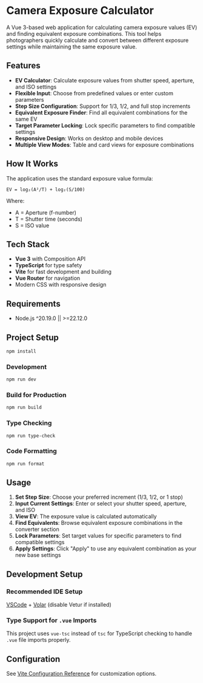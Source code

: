 # Camera Exposure Calculator

A Vue 3-based web application for calculating camera exposure values (EV) and finding equivalent exposure combinations. This tool helps photographers quickly calculate and convert between different exposure settings while maintaining the same exposure value.

## Features

- **EV Calculator**: Calculate exposure values from shutter speed, aperture, and ISO settings
- **Flexible Input**: Choose from predefined values or enter custom parameters
- **Step Size Configuration**: Support for 1/3, 1/2, and full stop increments
- **Equivalent Exposure Finder**: Find all equivalent combinations for the same EV
- **Target Parameter Locking**: Lock specific parameters to find compatible settings
- **Responsive Design**: Works on desktop and mobile devices
- **Multiple View Modes**: Table and card views for exposure combinations

## How It Works

The application uses the standard exposure value formula:
```
EV = log₂(A²/T) + log₂(S/100)
```
Where:
- A = Aperture (f-number)
- T = Shutter time (seconds)
- S = ISO value

## Tech Stack

- **Vue 3** with Composition API
- **TypeScript** for type safety
- **Vite** for fast development and building
- **Vue Router** for navigation
- Modern CSS with responsive design

## Requirements

- Node.js ^20.19.0 || >=22.12.0

## Project Setup

```sh
npm install
```

### Development

```sh
npm run dev
```

### Build for Production

```sh
npm run build
```

### Type Checking

```sh
npm run type-check
```

### Code Formatting

```sh
npm run format
```

## Usage

1. **Set Step Size**: Choose your preferred increment (1/3, 1/2, or 1 stop)
2. **Input Current Settings**: Enter or select your shutter speed, aperture, and ISO
3. **View EV**: The exposure value is calculated automatically
4. **Find Equivalents**: Browse equivalent exposure combinations in the converter section
5. **Lock Parameters**: Set target values for specific parameters to find compatible settings
6. **Apply Settings**: Click "Apply" to use any equivalent combination as your new base settings

## Development Setup

### Recommended IDE Setup

[VSCode](https://code.visualstudio.com/) + [Volar](https://marketplace.visualstudio.com/items?itemName=Vue.volar) (disable Vetur if installed)

### Type Support for `.vue` Imports

This project uses `vue-tsc` instead of `tsc` for TypeScript checking to handle `.vue` file imports properly.

## Configuration

See [Vite Configuration Reference](https://vite.dev/config/) for customization options.
